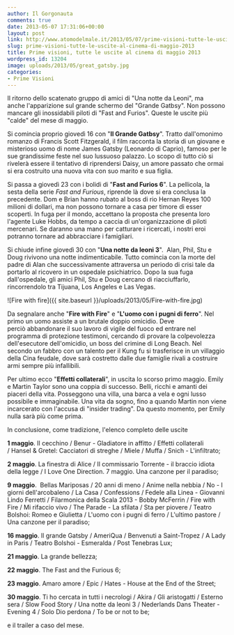 ```yaml
---
author: Il Gorgonauta
comments: true
date: 2013-05-07 17:31:06+00:00
layout: post
link: http://www.atomodelmale.it/2013/05/07/prime-visioni-tutte-le-uscite-al-cinema-di-maggio-2013/
slug: prime-visioni-tutte-le-uscite-al-cinema-di-maggio-2013
title: Prime visioni, tutte le uscite al cinema di maggio 2013
wordpress_id: 13204
image: uploads/2013/05/great_gatsby.jpg
categories:
- Prime Visioni
---
```


Il ritorno dello scatenato gruppo di amici di "Una notte da Leoni", ma anche l'apparizione sul grande schermo del "Grande Gatbsy". Non possono mancare gli inossidabili piloti di "Fast and Furios". Queste le uscite più "calde" del mese di maggio.

Si comincia proprio giovedì 16 con "**Il Grande Gatbsy**". Tratto dall'omonimo romanzo di Francis Scott Fitzgerald, il film racconta la storia di un giovane e misterioso uomo di nome James Gatsby (Leonardo di Caprio), famoso per le sue grandissime feste nel suo lussuoso palazzo. Lo scopo di tutto ciò si rivelerà essere il tentativo di riprendersi Daisy, un amore passato che ormai si era costruito una nuova vita con suo marito e sua figlia.

Si passa a giovedì 23 con i bolidi di "**Fast and Furios 6**". La pellicola, la sesta della serie _Fast and Furious_, riprende là dove si era conclusa la precedente. Dom e Brian hanno rubato al boss di rio Hernan Reyes 100 milioni di dollari, ma non possono tornare a casa per timore di esser scoperti. In fuga per il mondo, accettano la proposta che presenta loro l'agente Luke Hobbs, da tempo a caccia di un'organizzazione di piloti mercenari. Se daranno una mano per catturare i ricercati, i nostri eroi potranno tornare ad abbracciare i famigliari.

Si chiude infine giovedì 30 con "**Una notte da leoni 3**".  Alan, Phil, Stu e Doug rivivono una notte indimenticabile. Tutto comincia con la morte del padre di Alan che successivamente attraversa un periodo di crisi tale da portarlo al ricovero in un ospedale psichiatrico. Dopo la sua fuga dall'ospedale, gli amici Phil, Stu e Doug cercano di riacciuffarlo, rincorrendolo tra Tijuana, Los Angeles e Las Vegas.

![Fire with fire]({{ site.baseurl }}/uploads/2013/05/Fire-with-fire.jpg)

Da segnalare anche "**Fire with Fire**" e "**L'uomo con i pugni di ferro**". Nel primo un uomo assiste a un brutale doppio omicidio. Deve perciò abbandonare il suo lavoro di vigile del fuoco ed entrare nel programma di protezione testimoni, cercando di provare la colpevolezza dell'esecutore dell'omicidio, un boss del crimine di Long Beach. Nel secondo un fabbro con un talento per il Kung fu si trasferisce in un villaggio della Cina feudale, dove sarà costretto dalle due famiglie rivali a costruire armi sempre più infallibili.

Per ultimo ecco "**Effetti collaterali**", in uscita lo scorso primo maggio. Emily e Martin Taylor sono una coppia di successo. Belli, ricchi e amanti dei piaceri della vita. Posseggono una villa, una barca a vela e ogni lusso possibile e immaginabile. Una vita da sogno, fino a quando Martin non viene incarcerato con l'accusa di "insider trading". Da questo momento, per Emily nulla sarà più come prima.

In con­clu­sione, come tradizione, l'elenco completo delle uscite

**1 maggio**. Il cecchino / Benur - Gladiatore in affitto / Effetti collaterali / Hansel & Gretel: Cacciatori di streghe / Miele / Muffa / Snich - L'infiltrato;

**2 maggio**. La finestra di Alice / Il commissario Torrente - il braccio idiota della legge / I Love One Direction. 7 maggio. Una canzone per il paradiso;

**9 maggio**.  Bellas Mariposas / 20 anni di meno / Anime nella nebbia / No - I giorni dell'arcobaleno / La Casa / Confessions / Fedele alla Linea - Giovanni Lindo Ferretti / Filarmonica della Scala 2013 - Bobby McFerrin / Fire with Fire / Mi rifaccio vivo / The Parade - La sfilata / Sta per piovere / Teatro Bolshoi: Romeo e Giulietta / L'uomo con i pugni di ferro / L'ultimo pastore / Una canzone per il paradiso;

**16 maggio**. Il grande Gatsby / AmeriQua / Benvenuti a Saint-Tropez / A Lady in Paris / Teatro Bolshoi - Esmeralda / Post Tenebras Lux;

**21 maggio**. La grande bellezza;

**22 maggio**. The Fast and the Furious 6;

**23 maggio**. Amaro amore / Epic / Hates - House at the End of the Street;

**30 maggio**. Ti ho cercata in tutti i necrologi / Akira / Gli aristogatti / Esterno sera / Slow Food Story / Una notte da leoni 3 / Nederlands Dans Theater - Evening 4 / Solo Dio perdona / To be or not to be;

e il trailer a caso del mese.


